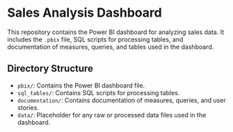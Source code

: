 # Sales Analysis Dashboard

This repository contains the Power BI dashboard for analyzing sales data. It includes the `.pbix` file, SQL scripts for processing tables, and documentation of measures, queries, and tables used in the dashboard.

## Directory Structure

- `pbix/`: Contains the Power BI dashboard file.
- `sql_tables/`: Contains SQL scripts for processing tables.
- `documentation/`: Contains documentation of measures, queries, and user stories.
- `data/`: Placeholder for any raw or processed data files used in the dashboard.

